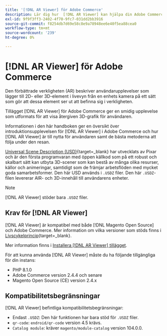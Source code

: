 ```yaml
---
title: '[!DNL AR Viewer] för Adobe Commerce'
description: Lär dig hur  [!DNL AR Viewer] kan hjälpa din Adobe Commerce-instans och hur du kan ta in och konfigurera tillägget.
exl-id: 9f9f3ff3-2402-4f70-9fc7-031dd2bb3916
source-git-commit: f8254db7d69e58c8e9a78948ee6e40f5ea88cea0
workflow-type: tm+mt
source-wordcount: '239'
ht-degree: 0%

---
```


# [!DNL AR Viewer] för Adobe Commerce

Den förbättrade verkligheten (AR) beskriver användarupplevelser som lägger till 2D- eller 3D-element i livevyn från en enhets kamera på ett sätt som gör att dessa element ser ut att befinna sig i verkligheten.

Tillägget [!DNL AR Viewer] för Adobe Commerce ger en smidig upplevelse som utformats för att visa återgiven 3D-grafik för användaren.

Informationen i den här handboken ger en översikt över introduktionsupplevelsen för [!DNL AR Viewer] i Adobe Commerce och hur [!DNL AR Viewer] är till nytta för användaren samt de bästa metoderna att följa under den resan.

[Universal Scene Description (USD)](https://openusd.org/release/index.html){target=_blank} har utvecklats av Pixar och är den första programvaran med öppen källkod som på ett robust och skalbart sätt kan utbyta 3D-scener som kan bestå av många olika resurser, källor och animeringar, samtidigt som de främjar arbetsflöden med mycket goda samarbetsformer. Den här USD används i `.USDZ` filer. Den här `.USDZ`-filen levererar AIR- och 3D-innehåll till användarens enheter.

>[!NOTE]
>
> [!DNL AR Viewer] stöder bara `.USDZ` filer.

## Krav för [!DNL AR Viewer]

[!DNL AR Viewer] är kompatibel med både [!DNL Magento Open Source] och Adobe Commerce. Mer information om vilka versioner som stöds finns i [Livscykelprincip](https://experienceleague.adobe.com/docs/commerce-operations/release/planning/lifecycle-policy.html?lang=sv-SE){target=_blank}.

Mer information finns i [Installera  [!DNL AR Viewer] tillägget](../catalog/ar-viewer-setup.md).

För att kunna använda [!DNL AR Viewer] måste du ha följande tillgängliga för din instans:

* PHP 8.1.0
* Adobe Commerce version 2.4.4 och senare
* Magento Open Source (CE) version 2.4.x

## Kompatibilitetsbegränsningar

[!DNL AR Viewer] befintliga kompatibilitetsbegränsningar:

* Endast `.USDZ`: Den här funktionen har bara stöd för `.USDZ` filer.
* `qr-code`: `endroid/qr-code` version 4.5 krävs.
* `Catalog module`: kräver `magento/module-catalog` version 104.0.0.
